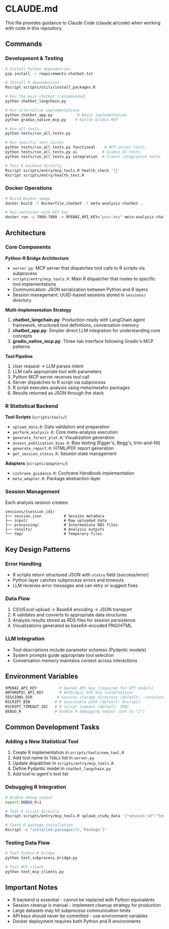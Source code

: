 # CLAUDE.md

This file provides guidance to Claude Code (claude.ai/code) when working with code in this repository.

## Commands

### Development & Testing

```bash
# Install Python dependencies
pip install -r requirements-chatbot.txt

# Install R dependencies
Rscript scripts/utils/install_packages.R

# Run the main chatbot (recommended)
python chatbot_langchain.py

# Run alternative implementations
python chatbot_app.py           # Basic implementation
python gradio_native_mcp.py    # Native Gradio MCP

# Run all tests
python tests/run_all_tests.py

# Run specific test suites
python tests/run_all_tests.py functional    # MCP server tests
python tests/run_all_tests.py ui           # Gradio UI tests
python tests/run_all_tests.py integration  # Client integration tests

# Test R backend directly
Rscript scripts/entry/mcp_tools.R health_check '{}'
Rscript scripts/entry/health_test.R
```

### Docker Operations

```bash
# Build Docker image
docker build -f Dockerfile.chatbot -t meta-analysis-chatbot .

# Run container with API key
docker run -p 7860:7860 -e OPENAI_API_KEY="your-key" meta-analysis-chatbot
```

## Architecture

### Core Components

**Python-R Bridge Architecture**
- `server.py`: MCP server that dispatches tool calls to R scripts via subprocess
- `scripts/entry/mcp_tools.R`: Main R dispatcher that routes to specific tool implementations
- Communication: JSON serialization between Python and R layers
- Session management: UUID-based sessions stored in `sessions/` directory

**Multi-Implementation Strategy**
1. **chatbot_langchain.py**: Production-ready with LangChain agent framework, structured tool definitions, conversation memory
2. **chatbot_app.py**: Simpler direct LLM integration for understanding core concepts
3. **gradio_native_mcp.py**: Three-tab interface following Gradio's MCP patterns

**Tool Pipeline**
1. User request → LLM parses intent
2. LLM calls appropriate tool with parameters
3. Python MCP server receives tool call
4. Server dispatches to R script via subprocess
5. R script executes analysis using meta/metafor packages
6. Results returned as JSON through the stack

### R Statistical Backend

**Tool Scripts** (`scripts/tools/`)
- `upload_data.R`: Data validation and preparation
- `perform_analysis.R`: Core meta-analysis execution
- `generate_forest_plot.R`: Visualization generation
- `assess_publication_bias.R`: Bias testing (Egger's, Begg's, trim-and-fill)
- `generate_report.R`: HTML/PDF report generation
- `get_session_status.R`: Session state management

**Adapters** (`scripts/adapters/`)
- `cochrane_guidance.R`: Cochrane Handbook implementation
- `meta_adapter.R`: Package abstraction layer

### Session Management

Each analysis session creates:
```
sessions/{session_id}/
├── session.json          # Session metadata
├── input/                # Raw uploaded data
├── processing/           # Intermediate RDS files
├── results/              # Analysis outputs
└── tmp/                  # Temporary files
```

## Key Design Patterns

### Error Handling
- R scripts return structured JSON with `status` field (success/error)
- Python layer catches subprocess errors and timeouts
- LLM receives error messages and can retry or suggest fixes

### Data Flow
1. CSV/Excel upload → Base64 encoding → JSON transport
2. R validates and converts to appropriate data structures
3. Analysis results stored as RDS files for session persistence
4. Visualizations generated as base64-encoded PNG/HTML

### LLM Integration
- Tool descriptions include parameter schemas (Pydantic models)
- System prompts guide appropriate tool selection
- Conversation memory maintains context across interactions

## Environment Variables

```bash
OPENAI_API_KEY          # OpenAI API key (required for GPT models)
ANTHROPIC_API_KEY       # Anthropic API key (alternative)
SESSIONS_DIR           # Session storage directory (default: ./sessions)
RSCRIPT_BIN           # R executable path (default: Rscript)
RSCRIPT_TIMEOUT_SEC   # R script timeout (default: 300)
DEBUG_R               # Enable R debugging output (set to "1")
```

## Common Development Tasks

### Adding a New Statistical Tool

1. Create R implementation in `scripts/tools/new_tool.R`
2. Add tool name to `TOOLS` list in `server.py`
3. Update dispatcher in `scripts/entry/mcp_tools.R`
4. Define Pydantic model in `chatbot_langchain.py`
5. Add tool to agent's tool list

### Debugging R Integration

```bash
# Enable debug output
export DEBUG_R=1

# Test R script directly
Rscript scripts/entry/mcp_tools.R upload_study_data '{"session_id":"test","csv_content":"..."}' ./sessions/test

# Check R package installation
Rscript -e "installed.packages()[,'Package']"
```

### Testing Data Flow

```python
# Test Python-R bridge
python test_subprocess_bridge.py

# Test MCP client
python test_mcp_clients.py
```

## Important Notes

- R backend is essential - cannot be replaced with Python equivalents
- Session cleanup is manual - implement cleanup strategy for production
- Large datasets may hit subprocess communication limits
- API keys should never be committed - use environment variables
- Docker deployment requires both Python and R environments